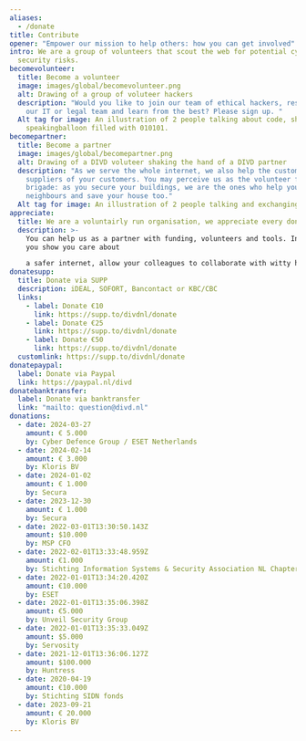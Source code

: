 ```yaml
---
aliases:
  - /donate
title: Contribute
opener: "Empower our mission to help others: how you can get involved"
intro: We are a group of volunteers that scout the web for potential cyber
  security risks.
becomevolunteer:
  title: Become a volunteer
  image: images/global/becomevolunteer.png
  alt: Drawing of a group of voluteer hackers
  description: "Would you like to join our team of ethical hackers, researchers,
    our IT or legal team and learn from the best? Please sign up. "
  Alt tag for image: An illustration of 2 people talking about code, shown by a
    speakingballoon filled with 010101.
becomepartner:
  title: Become a partner
  image: images/global/becomepartner.png
  alt: Drawing of a DIVD voluteer shaking the hand of a DIVD partner
  description: "As we serve the whole internet, we also help the customers and
    suppliers of your customers. You may perceive us as the volunteer fire
    brigade: as you secure your buildings, we are the ones who help your
    neighbours and save your house too."
  Alt tag for image: An illustration of 2 people talking and exchanging information
appreciate:
  title: We are a voluntairly run organisation, we appreciate every donation.
  description: >-
    You can help us as a partner with funding, volunteers and tools. In return,
    you show you care about

    a safer internet, allow your colleagues to collaborate with witty hackers on fun projects and learn from the best.
donatesupp:
  title: Donate via SUPP
  description: iDEAL, SOFORT, Bancontact or KBC/CBC
  links:
    - label: Donate €10
      link: https://supp.to/divdnl/donate
    - label: Donate €25
      link: https://supp.to/divdnl/donate
    - label: Donate €50
      link: https://supp.to/divdnl/donate
  customlink: https://supp.to/divdnl/donate
donatepaypal:
  label: Donate via Paypal
  link: https://paypal.nl/divd
donatebanktransfer:
  label: Donate via banktransfer
  link: "mailto: question@divd.nl"
donations:
  - date: 2024-03-27
    amount: € 5.000
    by: Cyber Defence Group / ESET Netherlands
  - date: 2024-02-14
    amount: € 3.000
    by: Kloris BV
  - date: 2024-01-02
    amount: € 1.000
    by: Secura
  - date: 2023-12-30
    amount: € 1.000
    by: Secura
  - date: 2022-03-01T13:30:50.143Z
    amount: $10.000
    by: MSP CFO
  - date: 2022-02-01T13:33:48.959Z
    amount: €1.000
    by: Stichting Information Systems & Security Association NL Chapter
  - date: 2022-01-01T13:34:20.420Z
    amount: €10.000
    by: ESET
  - date: 2022-01-01T13:35:06.398Z
    amount: €5.000
    by: Unveil Security Group
  - date: 2022-01-01T13:35:33.049Z
    amount: $5.000
    by: Servosity
  - date: 2021-12-01T13:36:06.127Z
    amount: $100.000
    by: Huntress
  - date: 2020-04-19
    amount: €10.000
    by: Stichting SIDN fonds
  - date: 2023-09-21
    amount: € 20.000
    by: Kloris BV
---
```

